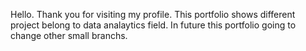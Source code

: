 Hello. Thank you for visiting my profile. This portfolio shows different project belong to data analaytics field. In future this portfolio going to change other small branchs.

